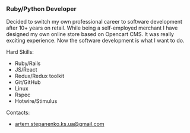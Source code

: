 ### Ruby/Python Developer

Decided to switch my own professional career to software development after 10+ years on retail.
While being a self-employed merchant I have designed my own online store based on Opencart CMS.
It was really exciting experience.
Now the software development is what I want to do.

Hard Skills:
- Ruby/Rails
- JS/React
- Redux/Redux toolkit
- Git/GitHub 
- Linux
- Rspec
- Hotwire/Stimulus

Contacts:
- artem.stepanenko.ks.ua@gmail.com
